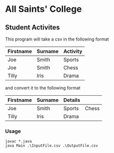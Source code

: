 # All Saints' College
## Student Activites

This program will take a csv in the following format

| Firstname | Surname | Activity |
| --------- | ------- | -------- |
| Joe       | Smith   | Sports   |
| Joe       | Smith   | Chess    |
| Tilly     | Iris    | Drama    |


and convert it to the following format

| Firstname | Surname | Details |       |
| --------- | ------- | ------- | ----- |
| Joe       | Smith   | Sports  | Chess |
| Tilly     | Iris    | Drama   |       |

### Usage
    javac *.java
    java Main .\InputFile.csv .\OutputFile.csv